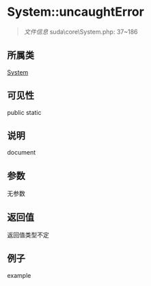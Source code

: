 # System::uncaughtError

> *文件信息* suda\core\System.php: 37~186
## 所属类 

[System](../System.md)

## 可见性

  public  static
## 说明

document

## 参数

无参数

## 返回值
返回值类型不定

## 例子

example